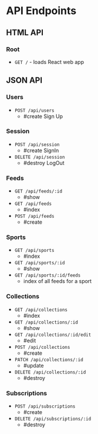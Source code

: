 # API Endpoints

## HTML API

### Root

- `GET /` - loads React web app

## JSON API

### Users

- `POST /api/users`
  - #create Sign Up

### Session

- `POST /api/session`
  - #create SignIn
- `DELETE /api/session`
  - #destroy LogOut

### Feeds

- `GET /api/feeds/:id`
  - #show
- `GET /api/feeds`
  - #index
- `POST /api/feeds`
  - #create

### Sports

- `GET /api/sports`
  - #index
- `GET /api/sports/:id`
  - #show
- `GET /api/sports/:id/feeds`
  - index of all feeds for a sport

### Collections

- `GET /api/collections`
  - #index
- `GET /api/collections/:id`
  - #show
- `GET /api/collections/:id/edit`
  - #edit
- `POST /api/collections`
  - #create
- `PATCH /api/collections/:id`
  - #update
- `DELETE /api/collections/:id`
  - #destroy

### Subscriptions

- `POST /api/subscriptions`
  - #create
- `DELETE /api/subscriptions/:id`
  - #destroy
